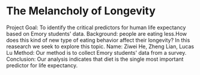# The Melancholy of Longevity

Project Goal: To identify the critical predictors for human life expectancy based on Emory students' data.
Background: people are eating less.How does this kind of new type of eating behavior affect their longevity? In this reasearch we seek to explore this topic.
Name: Ziwei He, Zheng Lian, Lucas Lu
Method: Our method is to collect Emory students' data from a survey.
Conclusion: Our analysis indicates that diet is the single most important predictor for life expectancy.